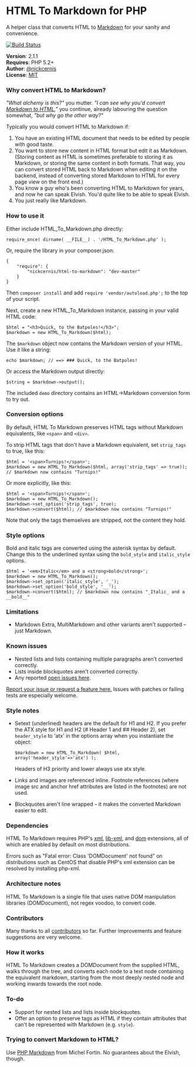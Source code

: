 HTML To Markdown for PHP
========================

A helper class that converts HTML to [Markdown](http://daringfireball.net/projects/markdown/) for your sanity and convenience.

[![Build Status](https://travis-ci.org/nickcernis/html-to-markdown.png?branch=master)](https://travis-ci.org/nickcernis/html-to-markdown)

**Version**: 2.1.1  
**Requires**: PHP 5.2+  
**Author**: [@nickcernis](http://twitter.com/nickcernis)  
**License**: [MIT](http://www.opensource.org/licenses/mit-license.php)  

### Why convert HTML to Markdown?

*"What alchemy is this?"* you mutter. *"I can see why you'd convert [Markdown to HTML](http://michelf.com/projects/php-markdown/),"* you continue, already labouring the question somewhat, *"but why go the other way?"*

Typically you would convert HTML to Markdown if:

1. You have an existing HTML document that needs to be edited by people with good taste.
2. You want to store new content in HTML format but edit it as Markdown. (Storing content as HTML is sometimes preferable to storing it as Markdown, or storing the same content in both formats. That way, you can convert stored HTML back to Markdown when editing it on the backend, instead of converting stored Markdown to HTML for every page view on the front end.)
3. You know a guy who's been converting HTML to Markdown for years, and now he can speak Elvish. You'd quite like to be able to speak Elvish.
4. You just really like Markdown.

### How to use it

Either include HTML_To_Markdown.php directly:

    require_once( dirname( __FILE__) . '/HTML_To_Markdown.php' );

Or, require the library in your composer.json:

    {
        "require": {
            "nickcernis/html-to-markdown": "dev-master"
        }
    }

Then `composer install` and add `require 'vendor/autoload.php';` to the top of your script.

Next, create a new HTML_To_Markdown instance, passing in your valid HTML code:

    $html = "<h3>Quick, to the Batpoles!</h3>";
    $markdown = new HTML_To_Markdown($html);

The `$markdown` object now contains the Markdown version of your HTML. Use it like a string:

    echo $markdown; // ==> ### Quick, to the Batpoles!

Or access the Markdown output directly:

    $string = $markdown->output();

The included `demo` directory contains an HTML->Markdown conversion form to try out.

### Conversion options

By default, HTML To Markdown preserves HTML tags without Markdown equivalents, like `<span>` and `<div>`.

To strip HTML tags that don't have a Markdown equivalent, set `strip_tags` to true, like this:

    $html = '<span>Turnips!</span>';
    $markdown = new HTML_To_Markdown($html, array('strip_tags' => true)); // $markdown now contains "Turnips!"    

Or more explicitly, like this:

    $html = '<span>Turnips!</span>';
    $markdown = new HTML_To_Markdown();
    $markdown->set_option('strip_tags', true);
    $markdown->convert($html); // $markdown now contains "Turnips!"

Note that only the tags themselves are stripped, not the content they hold.

### Style options

Bold and italic tags are converted using the asterisk syntax by default. Change this to the underlined syntax using the `bold_style` and `italic_style` options.

    $html = '<em>Italic</em> and a <strong>bold</strong>';
    $markdown = new HTML_To_Markdown();
    $markdown->set_option('italic_style', '_');
    $markdown->set_option('bold_style', '__');
    $markdown->convert($html); // $markdown now contains "_Italic_ and a __bold__"

### Limitations

- Markdown Extra, MultiMarkdown and other variants aren't supported – just Markdown.

### Known issues

- Nested lists and lists containing multiple paragraphs aren't converted correctly.
- Lists inside blockquotes aren't converted correctly.
- Any reported [open issues here](https://github.com/nickcernis/html-to-markdown/issues?state=open).

[Report your issue or request a feature here.](https://github.com/nickcernis/html2markdown/issues/new) Issues with patches or failing tests are especially welcome.

### Style notes

- Setext (underlined) headers are the default for H1 and H2. If you prefer the ATX style for H1 and H2 (# Header 1 and ## Header 2), set `header_style` to 'atx' in the options array when you instantiate the object:

    `$markdown = new HTML_To_Markdown( $html, array('header_style'=>'atx') );`

     Headers of H3 priority and lower always use atx style.

- Links and images are referenced inline. Footnote references (where image src and anchor href attributes are listed in the footnotes) are not used. 
- Blockquotes aren't line wrapped – it makes the converted Markdown easier to edit.

### Dependencies

HTML To Markdown requires PHP's [xml](http://www.php.net/manual/en/xml.installation.php), [lib-xml](http://www.php.net/manual/en/libxml.installation.php), and [dom](http://www.php.net/manual/en/dom.installation.php) extensions, all of which are enabled by default on most distributions.

Errors such as "Fatal error: Class 'DOMDocument' not found" on distributions such as CentOS that disable PHP's xml extension can be resolved by installing php-xml.

### Architecture notes

HTML To Markdown is a single file that uses native DOM manipulation libraries (DOMDocument), not regex voodoo, to convert code.

### Contributors

Many thanks to all [contributors](https://github.com/nickcernis/html2markdown/graphs/contributors) so far. Further improvements and feature suggestions are very welcome.

### How it works

HTML To Markdown creates a DOMDocument from the supplied HTML, walks through the tree, and converts each node to a text node containing the equivalent markdown, starting from the most deeply nested node and working inwards towards the root node.

### To-do

- Support for nested lists and lists inside blockquotes.
- Offer an option to preserve tags as HTML if they contain attributes that can't be represented with Markdown (e.g. `style`).

### Trying to convert Markdown to HTML?

Use [PHP Markdown](http://michelf.com/projects/php-markdown/) from Michel Fortin. No guarantees about the Elvish, though.

